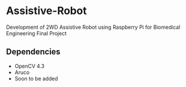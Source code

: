 # Assistive-Robot

Development of 2WD Assistive Robot using Raspberry Pi for Biomedical Engineering Final Project 

## Dependencies
- OpenCV 4.3
- Aruco
- Soon to be added
